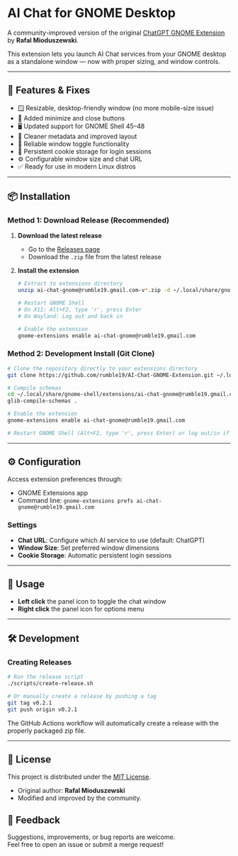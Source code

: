 # AI Chat for GNOME Desktop

A community-improved version of the original [ChatGPT GNOME Extension](https://github.com/HorrorPills/ChatGPT-Gnome-Desktop-Extension) by **Rafal Mioduszewski**.

This extension lets you launch AI Chat services from your GNOME desktop as a standalone window — now with proper sizing, and window controls.

---

## 🔧 Features & Fixes

- 🪟 Resizable, desktop-friendly window (no more mobile-size issue)
- 🛑 Added minimize and close buttons
- 🖥️ Updated support for GNOME Shell 45–48
- 🧹 Cleaner metadata and improved layout
- 🔄 Reliable window toggle functionality
- 🍪 Persistent cookie storage for login sessions
- ⚙️ Configurable window size and chat URL
- ✅ Ready for use in modern Linux distros

---

## 📦 Installation

### Method 1: Download Release (Recommended)

1. **Download the latest release**
   - Go to the [Releases page](https://github.com/rumble19/AI-Chat-GNOME-Extension/releases)
   - Download the `.zip` file from the latest release

2. **Install the extension**
   ```bash
   # Extract to extensions directory
   unzip ai-chat-gnome@rumble19.gmail.com-v*.zip -d ~/.local/share/gnome-shell/extensions/
   
   # Restart GNOME Shell
   # On X11: Alt+F2, type 'r', press Enter
   # On Wayland: Log out and back in
   
   # Enable the extension
   gnome-extensions enable ai-chat-gnome@rumble19.gmail.com
   ```

### Method 2: Development Install (Git Clone)

```bash
# Clone the repository directly to your extensions directory
git clone https://github.com/rumble19/AI-Chat-GNOME-Extension.git ~/.local/share/gnome-shell/extensions/ai-chat-gnome@rumble19.gmail.com

# Compile schemas
cd ~/.local/share/gnome-shell/extensions/ai-chat-gnome@rumble19.gmail.com/schemas
glib-compile-schemas .

# Enable the extension
gnome-extensions enable ai-chat-gnome@rumble19.gmail.com

# Restart GNOME Shell (Alt+F2, type 'r', press Enter) or log out/in if on Wayland
```

---

## ⚙️ Configuration

Access extension preferences through:
- GNOME Extensions app
- Command line: `gnome-extensions prefs ai-chat-gnome@rumble19.gmail.com`

### Settings
- **Chat URL**: Configure which AI service to use (default: ChatGPT)
- **Window Size**: Set preferred window dimensions
- **Cookie Storage**: Automatic persistent login sessions

---

## 🚀 Usage

- **Left click** the panel icon to toggle the chat window
- **Right click** the panel icon for options menu

---

## 🛠️ Development

### Creating Releases

```bash
# Run the release script
./scripts/create-release.sh

# Or manually create a release by pushing a tag
git tag v0.2.1
git push origin v0.2.1
```

The GitHub Actions workflow will automatically create a release with the properly packaged zip file.

---

## 📜 License

This project is distributed under the [MIT License](./LICENSE).

- Original author: **Rafal Mioduszewski**
- Modified and improved by the community.


## 💬 Feedback

Suggestions, improvements, or bug reports are welcome.  
Feel free to open an issue or submit a merge request!

